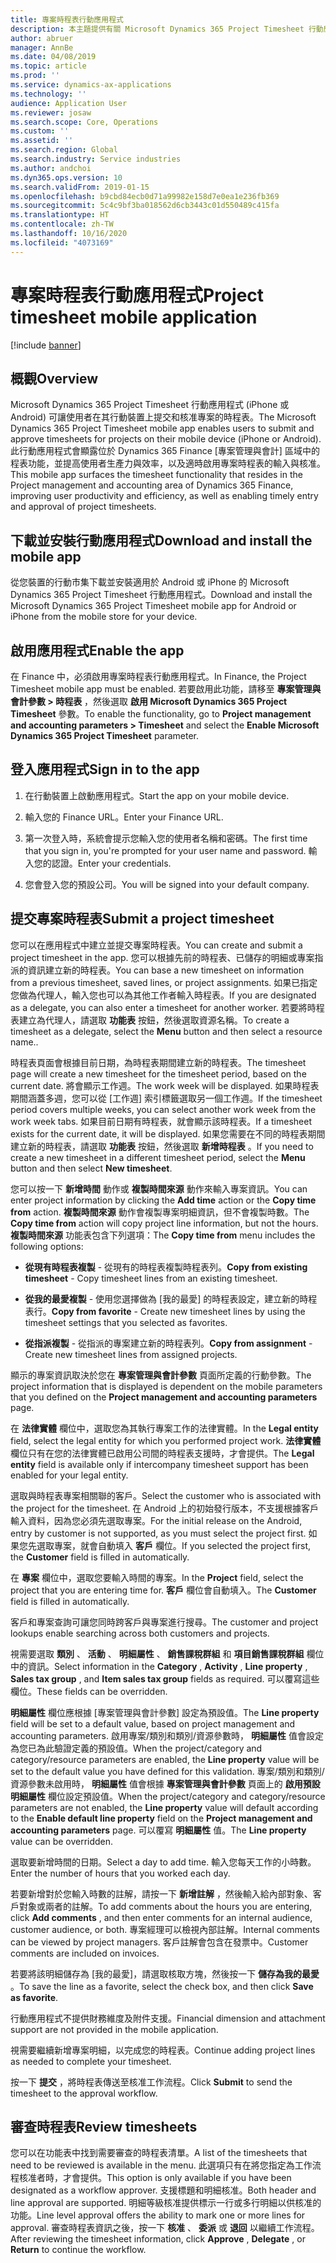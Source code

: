 ```yaml
---
title: 專案時程表行動應用程式
description: 本主題提供有關 Microsoft Dynamics 365 Project Timesheet 行動應用程式的資訊。 專案時程表行動應用程式可讓使用者在其行動裝置上提交和核准專案的時程表。
author: abruer
manager: AnnBe
ms.date: 04/08/2019
ms.topic: article
ms.prod: ''
ms.service: dynamics-ax-applications
ms.technology: ''
audience: Application User
ms.reviewer: josaw
ms.search.scope: Core, Operations
ms.custom: ''
ms.assetid: ''
ms.search.region: Global
ms.search.industry: Service industries
ms.author: andchoi
ms.dyn365.ops.version: 10
ms.search.validFrom: 2019-01-15
ms.openlocfilehash: b9cbd84ecb0d71a99982e158d7e0ea1e236fb369
ms.sourcegitcommit: 5c4c9bf3ba018562d6cb3443c01d550489c415fa
ms.translationtype: HT
ms.contentlocale: zh-TW
ms.lasthandoff: 10/16/2020
ms.locfileid: "4073169"
---
```

# <a name="project-timesheet-mobile-application"></a><span data-ttu-id="1eaf2-104">專案時程表行動應用程式</span><span class="sxs-lookup"><span data-stu-id="1eaf2-104">Project timesheet mobile application</span></span>

[!include [banner](../includes/banner.md)]

## <a name="overview"></a><span data-ttu-id="1eaf2-105">概觀</span><span class="sxs-lookup"><span data-stu-id="1eaf2-105">Overview</span></span>

<span data-ttu-id="1eaf2-106">Microsoft Dynamics 365 Project Timesheet 行動應用程式 (iPhone 或 Android) 可讓使用者在其行動裝置上提交和核准專案的時程表。</span><span class="sxs-lookup"><span data-stu-id="1eaf2-106">The Microsoft Dynamics 365 Project Timesheet mobile app enables users to submit and approve timesheets for projects on their mobile device (iPhone or Android).</span></span> <span data-ttu-id="1eaf2-107">此行動應用程式會顯露位於 Dynamics 365 Finance [專案管理與會計] 區域中的程表功能，並提高使用者生產力與效率，以及適時啟用專案時程表的輸入與核准。</span><span class="sxs-lookup"><span data-stu-id="1eaf2-107">This mobile app surfaces the timesheet functionality that resides in the Project management and accounting area of Dynamics 365 Finance, improving user productivity and efficiency, as well as enabling timely entry and approval of project timesheets.</span></span>

## <a name="download-and-install-the-mobile-app"></a><span data-ttu-id="1eaf2-108">下載並安裝行動應用程式</span><span class="sxs-lookup"><span data-stu-id="1eaf2-108">Download and install the mobile app</span></span>

<span data-ttu-id="1eaf2-109">從您裝置的行動市集下載並安裝適用於 Android 或 iPhone 的 Microsoft Dynamics 365 Project Timesheet 行動應用程式。</span><span class="sxs-lookup"><span data-stu-id="1eaf2-109">Download and install the Microsoft Dynamics 365 Project Timesheet mobile app for Android or iPhone from the mobile store for your device.</span></span>

## <a name="enable-the-app"></a><span data-ttu-id="1eaf2-110">啟用應用程式</span><span class="sxs-lookup"><span data-stu-id="1eaf2-110">Enable the app</span></span> 

<span data-ttu-id="1eaf2-111">在 Finance 中，必須啟用專案時程表行動應用程式。</span><span class="sxs-lookup"><span data-stu-id="1eaf2-111">In Finance, the Project Timesheet mobile app must be enabled.</span></span> <span data-ttu-id="1eaf2-112">若要啟用此功能，請移至 **專案管理與會計參數 \> 時程表** ，然後選取 **啟用 Microsoft Dynamics 365 Project Timesheet** 參數。</span><span class="sxs-lookup"><span data-stu-id="1eaf2-112">To enable the functionality, go to **Project management and accounting parameters \> Timesheet** and select the **Enable Microsoft Dynamics 365 Project Timesheet** parameter.</span></span>

## <a name="sign-in-to-the-app"></a><span data-ttu-id="1eaf2-113">登入應用程式</span><span class="sxs-lookup"><span data-stu-id="1eaf2-113">Sign in to the app</span></span>

1.  <span data-ttu-id="1eaf2-114">在行動裝置上啟動應用程式。</span><span class="sxs-lookup"><span data-stu-id="1eaf2-114">Start the app on your mobile device.</span></span>

2.  <span data-ttu-id="1eaf2-115">輸入您的 Finance URL。</span><span class="sxs-lookup"><span data-stu-id="1eaf2-115">Enter your Finance URL.</span></span>

3.  <span data-ttu-id="1eaf2-116">第一次登入時，系統會提示您輸入您的使用者名稱和密碼。</span><span class="sxs-lookup"><span data-stu-id="1eaf2-116">The first time that you sign in, you're prompted for your user name and password.</span></span> <span data-ttu-id="1eaf2-117">輸入您的認證。</span><span class="sxs-lookup"><span data-stu-id="1eaf2-117">Enter your credentials.</span></span>

4.  <span data-ttu-id="1eaf2-118">您會登入您的預設公司。</span><span class="sxs-lookup"><span data-stu-id="1eaf2-118">You will be signed into your default company.</span></span>

## <a name="submit-a-project-timesheet"></a><span data-ttu-id="1eaf2-119">提交專案時程表</span><span class="sxs-lookup"><span data-stu-id="1eaf2-119">Submit a project timesheet</span></span>

<span data-ttu-id="1eaf2-120">您可以在應用程式中建立並提交專案時程表。</span><span class="sxs-lookup"><span data-stu-id="1eaf2-120">You can create and submit a project timesheet in the app.</span></span> <span data-ttu-id="1eaf2-121">您可以根據先前的時程表、已儲存的明細或專案指派的資訊建立新的時程表。</span><span class="sxs-lookup"><span data-stu-id="1eaf2-121">You can base a new timesheet on information from a previous timesheet, saved lines, or project assignments.</span></span> <span data-ttu-id="1eaf2-122">如果已指定您做為代理人，輸入您也可以為其他工作者輸入時程表。</span><span class="sxs-lookup"><span data-stu-id="1eaf2-122">If you are designated as a delegate, you can also enter a timesheet for another worker.</span></span> <span data-ttu-id="1eaf2-123">若要將時程表建立為代理人，請選取 **功能表** 按鈕，然後選取資源名稱。</span><span class="sxs-lookup"><span data-stu-id="1eaf2-123">To create a timesheet as a delegate, select the **Menu** button and then select a resource name..</span></span>

<span data-ttu-id="1eaf2-124">時程表頁面會根據目前日期，為時程表期間建立新的時程表。</span><span class="sxs-lookup"><span data-stu-id="1eaf2-124">The timesheet page will create a new timesheet for the timesheet period, based on the current date.</span></span> <span data-ttu-id="1eaf2-125">將會顯示工作週。</span><span class="sxs-lookup"><span data-stu-id="1eaf2-125">The work week will be displayed.</span></span> <span data-ttu-id="1eaf2-126">如果時程表期間涵蓋多週，您可以從 [工作週] 索引標籤選取另一個工作週。</span><span class="sxs-lookup"><span data-stu-id="1eaf2-126">If the timesheet period covers multiple weeks, you can select another work week from the work week tabs.</span></span>
<span data-ttu-id="1eaf2-127">如果目前日期有時程表，就會顯示該時程表。</span><span class="sxs-lookup"><span data-stu-id="1eaf2-127">If a timesheet exists for the current date, it will be displayed.</span></span> <span data-ttu-id="1eaf2-128">如果您需要在不同的時程表期間建立新的時程表，請選取 **功能表** 按鈕，然後選取 **新增時程表** 。</span><span class="sxs-lookup"><span data-stu-id="1eaf2-128">If you need to create a new timesheet in a different timesheet period, select the **Menu** button and then select **New timesheet**.</span></span>

<span data-ttu-id="1eaf2-129">您可以按一下 **新增時間** 動作或 **複製時間來源** 動作來輸入專案資訊。</span><span class="sxs-lookup"><span data-stu-id="1eaf2-129">You can enter project information by clicking the **Add time** action or the **Copy time from** action.</span></span> <span data-ttu-id="1eaf2-130">**複製時間來源** 動作會複製專案明細資訊，但不會複製時數。</span><span class="sxs-lookup"><span data-stu-id="1eaf2-130">The **Copy time from** action will copy project line information, but not the hours.</span></span> <span data-ttu-id="1eaf2-131">**複製時間來源** 功能表包含下列選項：</span><span class="sxs-lookup"><span data-stu-id="1eaf2-131">The **Copy time from** menu includes the following options:</span></span>

- <span data-ttu-id="1eaf2-132">**從現有時程表複製** - 從現有的時程表複製時程表列。</span><span class="sxs-lookup"><span data-stu-id="1eaf2-132">**Copy from existing timesheet** - Copy timesheet lines from an existing timesheet.</span></span>

- <span data-ttu-id="1eaf2-133">**從我的最愛複製** - 使用您選擇做為 [我的最愛] 的時程表設定，建立新的時程表行。</span><span class="sxs-lookup"><span data-stu-id="1eaf2-133">**Copy from favorite** - Create new timesheet lines by using the timesheet settings that you selected as favorites.</span></span>

- <span data-ttu-id="1eaf2-134">**從指派複製** - 從指派的專案建立新的時程表列。</span><span class="sxs-lookup"><span data-stu-id="1eaf2-134">**Copy from assignment** - Create new timesheet lines from assigned projects.</span></span>

<span data-ttu-id="1eaf2-135">顯示的專案資訊取決於您在 **專案管理與會計參數** 頁面所定義的行動參數。</span><span class="sxs-lookup"><span data-stu-id="1eaf2-135">The project information that is displayed is dependent on the mobile parameters that you defined on the **Project management and accounting parameters** page.</span></span>

<span data-ttu-id="1eaf2-136">在 **法律實體** 欄位中，選取您為其執行專案工作的法律實體。</span><span class="sxs-lookup"><span data-stu-id="1eaf2-136">In the **Legal entity** field, select the legal entity for which you performed project work.</span></span> <span data-ttu-id="1eaf2-137">**法律實體** 欄位只有在您的法律實體已啟用公司間的時程表支援時，才會提供。</span><span class="sxs-lookup"><span data-stu-id="1eaf2-137">The **Legal entity** field is available only if intercompany timesheet support has been enabled for your legal entity.</span></span>

<span data-ttu-id="1eaf2-138">選取與時程表專案相關聯的客戶。</span><span class="sxs-lookup"><span data-stu-id="1eaf2-138">Select the customer who is associated with the project for the timesheet.</span></span> <span data-ttu-id="1eaf2-139">在 Android 上的初始發行版本，不支援根據客戶輸入資料，因為您必須先選取專案。</span><span class="sxs-lookup"><span data-stu-id="1eaf2-139">For the initial release on the Android, entry by customer is not supported, as you must select the project first.</span></span> <span data-ttu-id="1eaf2-140">如果您先選取專案，就會自動填入 **客戶** 欄位。</span><span class="sxs-lookup"><span data-stu-id="1eaf2-140">If you selected the project first, the **Customer** field is filled in automatically.</span></span>

<span data-ttu-id="1eaf2-141">在 **專案** 欄位中，選取您要輸入時間的專案。</span><span class="sxs-lookup"><span data-stu-id="1eaf2-141">In the **Project** field, select the project that you are entering time for.</span></span> <span data-ttu-id="1eaf2-142">**客戶** 欄位會自動填入。</span><span class="sxs-lookup"><span data-stu-id="1eaf2-142">The **Customer** field is filled in automatically.</span></span>

<span data-ttu-id="1eaf2-143">客戶和專案查詢可讓您同時跨客戶與專案進行搜尋。</span><span class="sxs-lookup"><span data-stu-id="1eaf2-143">The customer and project lookups enable searching across both customers and projects.</span></span>

<span data-ttu-id="1eaf2-144">視需要選取 **類別** 、 **活動** 、 **明細屬性** 、 **銷售課稅群組** 和 **項目銷售課稅群組** 欄位中的資訊。</span><span class="sxs-lookup"><span data-stu-id="1eaf2-144">Select information in the **Category** , **Activity** , **Line property** , **Sales tax group** , and **Item sales tax group** fields as required.</span></span> <span data-ttu-id="1eaf2-145">可以覆寫這些欄位。</span><span class="sxs-lookup"><span data-stu-id="1eaf2-145">These fields can be overridden.</span></span>

<span data-ttu-id="1eaf2-146">**明細屬性** 欄位應根據 [專案管理與會計參數] 設定為預設值。</span><span class="sxs-lookup"><span data-stu-id="1eaf2-146">The **Line property** field will be set to a default value, based on project management and accounting parameters.</span></span> <span data-ttu-id="1eaf2-147">啟用專案/類別和類別/資源參數時， **明細屬性** 值會設定為您已為此驗證定義的預設值。</span><span class="sxs-lookup"><span data-stu-id="1eaf2-147">When the project/category and category/resource parameters are enabled, the **Line property** value will be set to the default value you have defined for this validation.</span></span> <span data-ttu-id="1eaf2-148">專案/類別和類別/資源參數未啟用時， **明細屬性** 值會根據 **專案管理與會計參數** 頁面上的 **啟用預設明細屬性** 欄位設定預設值。</span><span class="sxs-lookup"><span data-stu-id="1eaf2-148">When the project/category and category/resource parameters are not enabled, the **Line property** value will default according to the **Enable default line property** field on the **Project management and accounting parameters** page.</span></span> <span data-ttu-id="1eaf2-149">可以覆寫 **明細屬性** 值。</span><span class="sxs-lookup"><span data-stu-id="1eaf2-149">The **Line property** value can be overridden.</span></span>

<span data-ttu-id="1eaf2-150">選取要新增時間的日期。</span><span class="sxs-lookup"><span data-stu-id="1eaf2-150">Select a day to add time.</span></span> <span data-ttu-id="1eaf2-151">輸入您每天工作的小時數。</span><span class="sxs-lookup"><span data-stu-id="1eaf2-151">Enter the number of hours that you worked each day.</span></span>

<span data-ttu-id="1eaf2-152">若要新增對於您輸入時數的註解，請按一下 **新增註解** ，然後輸入給內部對象、客戶對象或兩者的註解。</span><span class="sxs-lookup"><span data-stu-id="1eaf2-152">To add comments about the hours you are entering, click **Add comments** , and then enter comments for an internal audience, customer audience, or both.</span></span>
<span data-ttu-id="1eaf2-153">專案經理可以檢視內部註解。</span><span class="sxs-lookup"><span data-stu-id="1eaf2-153">Internal comments can be viewed by project managers.</span></span> <span data-ttu-id="1eaf2-154">客戶註解會包含在發票中。</span><span class="sxs-lookup"><span data-stu-id="1eaf2-154">Customer comments are included on invoices.</span></span>

<span data-ttu-id="1eaf2-155">若要將該明細儲存為 [我的最愛]，請選取核取方塊，然後按一下 **儲存為我的最愛** 。</span><span class="sxs-lookup"><span data-stu-id="1eaf2-155">To save the line as a favorite, select the check box, and then click **Save as favorite**.</span></span>

<span data-ttu-id="1eaf2-156">行動應用程式不提供財務維度及附件支援。</span><span class="sxs-lookup"><span data-stu-id="1eaf2-156">Financial dimension and attachment support are not provided in the mobile application.</span></span>

<span data-ttu-id="1eaf2-157">視需要繼續新增專案明細，以完成您的時程表。</span><span class="sxs-lookup"><span data-stu-id="1eaf2-157">Continue adding project lines as needed to complete your timesheet.</span></span>

<span data-ttu-id="1eaf2-158">按一下 **提交** ，將時程表傳送至核准工作流程。</span><span class="sxs-lookup"><span data-stu-id="1eaf2-158">Click **Submit** to send the timesheet to the approval workflow.</span></span>

## <a name="review-timesheets"></a><span data-ttu-id="1eaf2-159">審查時程表</span><span class="sxs-lookup"><span data-stu-id="1eaf2-159">Review timesheets</span></span>

<span data-ttu-id="1eaf2-160">您可以在功能表中找到需要審查的時程表清單。</span><span class="sxs-lookup"><span data-stu-id="1eaf2-160">A list of the timesheets that need to be reviewed is available in the menu.</span></span> <span data-ttu-id="1eaf2-161">此選項只有在將您指定為工作流程核准者時，才會提供。</span><span class="sxs-lookup"><span data-stu-id="1eaf2-161">This option is only available if you have been designated as a workflow approver.</span></span> <span data-ttu-id="1eaf2-162">支援標題和明細核准。</span><span class="sxs-lookup"><span data-stu-id="1eaf2-162">Both header and line approval are supported.</span></span> <span data-ttu-id="1eaf2-163">明細等級核准提供標示一行或多行明細以供核准的功能。</span><span class="sxs-lookup"><span data-stu-id="1eaf2-163">Line level approval offers the ability to mark one or more lines for approval.</span></span> <span data-ttu-id="1eaf2-164">審查時程表資訊之後，按一下 **核准** 、 **委派** 或 **退回** 以繼續工作流程。</span><span class="sxs-lookup"><span data-stu-id="1eaf2-164">After reviewing the timesheet information, click **Approve** , **Delegate** , or **Return** to continue the workflow.</span></span>
